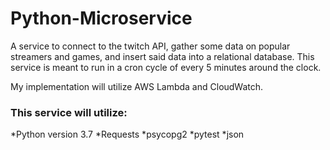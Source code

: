 # Python-Microservice

A service to connect to the twitch API, gather some data on popular streamers and games, and insert said data into a relational database.
This service is meant to run in a cron cycle of every 5 minutes around the clock.

My implementation will utilize AWS Lambda and CloudWatch.

### This service will utilize: 
*Python version 3.7
*Requests
*psycopg2 
*pytest
*json
